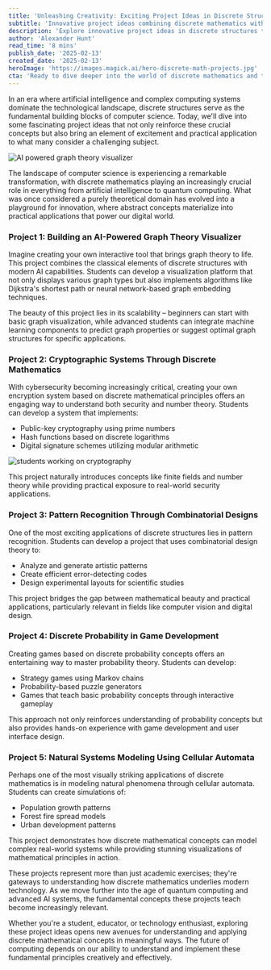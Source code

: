 ```yaml
---
title: 'Unleashing Creativity: Exciting Project Ideas in Discrete Structures for the Modern Tech Explorer'
subtitle: 'Innovative project ideas combining discrete mathematics with modern technology'
description: 'Explore innovative project ideas in discrete structures that combine traditional mathematical concepts with cutting-edge technology. From AI-powered graph theory visualizers to natural systems modeling, discover how discrete mathematics shapes modern computing applications.'
author: 'Alexander Hunt'
read_time: '8 mins'
publish_date: '2025-02-13'
created_date: '2025-02-13'
heroImage: 'https://images.magick.ai/hero-discrete-math-projects.jpg'
cta: 'Ready to dive deeper into the world of discrete mathematics and technology? Follow us on LinkedIn for regular updates on innovative project ideas, tutorials, and insights from industry experts!'
---
```


In an era where artificial intelligence and complex computing systems dominate the technological landscape, discrete structures serve as the fundamental building blocks of computer science. Today, we'll dive into some fascinating project ideas that not only reinforce these crucial concepts but also bring an element of excitement and practical application to what many consider a challenging subject.

![AI powered graph theory visualizer](https://i.magick.ai/PIXE/1739446049096_magick_img.webp)

The landscape of computer science is experiencing a remarkable transformation, with discrete mathematics playing an increasingly crucial role in everything from artificial intelligence to quantum computing. What was once considered a purely theoretical domain has evolved into a playground for innovation, where abstract concepts materialize into practical applications that power our digital world.

### Project 1: Building an AI-Powered Graph Theory Visualizer

Imagine creating your own interactive tool that brings graph theory to life. This project combines the classical elements of discrete structures with modern AI capabilities. Students can develop a visualization platform that not only displays various graph types but also implements algorithms like Dijkstra's shortest path or neural network-based graph embedding techniques.

The beauty of this project lies in its scalability – beginners can start with basic graph visualization, while advanced students can integrate machine learning components to predict graph properties or suggest optimal graph structures for specific applications.

### Project 2: Cryptographic Systems Through Discrete Mathematics

With cybersecurity becoming increasingly critical, creating your own encryption system based on discrete mathematical principles offers an engaging way to understand both security and number theory. Students can develop a system that implements:

- Public-key cryptography using prime numbers
- Hash functions based on discrete logarithms
- Digital signature schemes utilizing modular arithmetic

![students working on cryptography](https://i.magick.ai/PIXE/1739446049099_magick_img.webp)

This project naturally introduces concepts like finite fields and number theory while providing practical exposure to real-world security applications.

### Project 3: Pattern Recognition Through Combinatorial Designs

One of the most exciting applications of discrete structures lies in pattern recognition. Students can develop a project that uses combinatorial design theory to:

- Analyze and generate artistic patterns
- Create efficient error-detecting codes
- Design experimental layouts for scientific studies

This project bridges the gap between mathematical beauty and practical applications, particularly relevant in fields like computer vision and digital design.

### Project 4: Discrete Probability in Game Development

Creating games based on discrete probability concepts offers an entertaining way to master probability theory. Students can develop:

- Strategy games using Markov chains
- Probability-based puzzle generators
- Games that teach basic probability concepts through interactive gameplay

This approach not only reinforces understanding of probability concepts but also provides hands-on experience with game development and user interface design.

### Project 5: Natural Systems Modeling Using Cellular Automata

Perhaps one of the most visually striking applications of discrete mathematics is in modeling natural phenomena through cellular automata. Students can create simulations of:

- Population growth patterns
- Forest fire spread models
- Urban development patterns

This project demonstrates how discrete mathematical concepts can model complex real-world systems while providing stunning visualizations of mathematical principles in action.

These projects represent more than just academic exercises; they're gateways to understanding how discrete mathematics underlies modern technology. As we move further into the age of quantum computing and advanced AI systems, the fundamental concepts these projects teach become increasingly relevant.

Whether you're a student, educator, or technology enthusiast, exploring these project ideas opens new avenues for understanding and applying discrete mathematical concepts in meaningful ways. The future of computing depends on our ability to understand and implement these fundamental principles creatively and effectively.